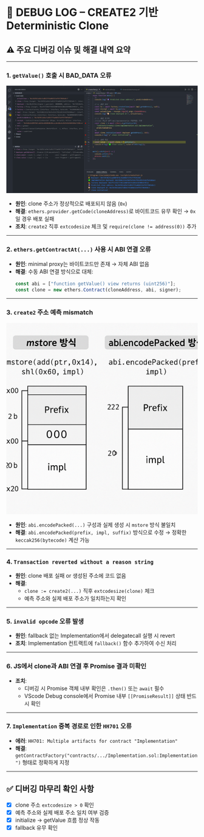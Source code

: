 # 🐞 DEBUG LOG – CREATE2 기반 Deterministic Clone

## ⚠️ 주요 디버깅 이슈 및 해결 내역 요약

---

### 1. `getValue()` 호출 시 BAD_DATA 오류

![alt text](../../images/create2_clone_Error1.png)

- **원인**: clone 주소가 정상적으로 배포되지 않음 (`0x`)
- **해결**: `ethers.provider.getCode(cloneAddress)`로 바이트코드 유무 확인 → `0x`일 경우 배포 실패
- **조치**: `create2` 직후 `extcodesize` 체크 및 `require(clone != address(0))` 추가

---

### 2. `ethers.getContractAt(...)` 사용 시 ABI 연결 오류

- **원인**: minimal proxy는 바이트코드만 존재 → 자체 ABI 없음
- **해결**: 수동 ABI 연결 방식으로 대체:
  ```js
  const abi = ["function getValue() view returns (uint256)"];
  const clone = new ethers.Contract(cloneAddress, abi, signer);
  ```

---

### 3. `create2` 주소 예측 mismatch

![alt text](../../images/mstoreVS.ABI.encodePacked.png)

- **원인**: `abi.encodePacked(...)` 구성과 실제 생성 시 `mstore` 방식 불일치
- **해결**: `abi.encodePacked(prefix, impl, suffix)` 방식으로 수정 → 정확한 `keccak256(bytecode)` 계산 가능

---

### 4. `Transaction reverted without a reason string`

- **원인**: clone 배포 실패 or 생성된 주소에 코드 없음
- **해결**:
  - `clone := create2(...)` 직후 `extcodesize(clone)` 체크
  - 예측 주소와 실제 배포 주소가 일치하는지 확인

---

### 5. `invalid opcode` 오류 발생

- **원인**: fallback 없는 Implementation에서 delegatecall 실행 시 revert
- **조치**: Implementation 컨트랙트에 `fallback()` 함수 추가하여 수신 처리

---

### 6. JS에서 clone과 ABI 연결 후 Promise 결과 미확인

- **조치**:
  - 디버깅 시 Promise 객체 내부 확인은 `.then()` 또는 `await` 필수
  - VScode Debug console에서 Promise 내부 `[[PromiseResult]]` 상태 반드시 확인

---

### 7. `Implementation` 중복 경로로 인한 `HH701` 오류

- **에러**: `HH701: Multiple artifacts for contract "Implementation"`
- **해결**: `getContractFactory("contracts/.../Implementation.sol:Implementation")` 형태로 정확하게 지정

---

## ✅ 디버깅 마무리 확인 사항

- [x] clone 주소 `extcodesize > 0` 확인
- [x] 예측 주소와 실제 배포 주소 일치 여부 검증
- [x] initialize → getValue 흐름 정상 작동
- [x] fallback 유무 확인
